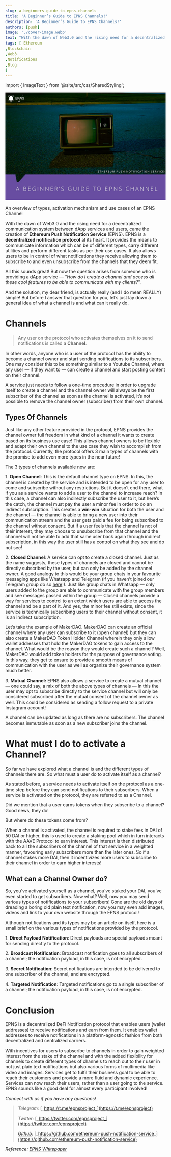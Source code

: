 ```yaml
---
slug: a-beginners-guide-to-epns-channels
title: 'A Beginner’s Guide to EPNS Channels!'
description: 'A Beginner’s Guide to EPNS Channels!'
authors: [push]
image: './cover-image.webp'
text: "With the dawn of Web3.0 and the rising need for a decentralized communication system between dApp services and users, came the creation of **Ethereum Push Notification Service** (EPNS). EPNS is a **decentralized notification protocol** at its heart. It provides the means to communicate information which can be of different types, carry different utilities and perform different tasks as per their use cases. It also allows users to be in control of what notifications they receive allowing them to subscribe to and even unsubscribe from the channels that they deem fit."
tags: [ Ethereum
,Blockchain
,Web3
,Notifications
,Blog
]
---
```

import { ImageText } from '@site/src/css/SharedStyling';

![Cover Image of A Beginner’s Guide to EPNS Channels!](./cover-image.webp)

<!--truncate-->

An overview of types, activation mechanism and use cases of an EPNS Channel

With the dawn of Web3.0 and the rising need for a decentralized communication system between dApp services and users, came the creation of **Ethereum Push Notification Service** (EPNS). EPNS is a **decentralized notification protocol** at its heart. It provides the means to communicate information which can be of different types, carry different utilities and perform different tasks as per their use cases. It also allows users to be in control of what notifications they receive allowing them to subscribe to and even unsubscribe from the channels that they deem fit.

All this sounds great! But now the question arises from someone who is providing a dApp service — “_How do I create a channel and access all these cool features to be able to communicate with my clients?_”.

And the solution, my dear friend, is actually really (and I do mean REALLY) simple! But before I answer that question for you, let’s just lay down a general idea of what a channel is and what can it really do.

Channels
========

> Any user on the protocol who activates themselves on it to send notifications is called a **Channel**.

In other words, anyone who is a user of the protocol has the ability to become a channel owner and start sending notifications to its subscribers. One may consider this to be something similar to a Youtube Channel, where any user — if they want to — can create a channel and start posting content on their channel.

A service just needs to follow a one-time procedure in order to upgrade itself to create a channel and the channel owner will always be the first subscriber of the channel as soon as the channel is activated, it’s not possible to remove the channel owner (subscriber) from their own channel.

Types Of Channels
-----------------

Just like any other feature provided in the protocol, EPNS provides the channel owner full freedom in what kind of a channel it wants to create based on its business use case! This allows channel owners to be flexible and adapt their own channel to the use case they wish to accomplish from the protocol. Currently, the protocol offers 3 main types of channels with the promise to add even more types in the near future!

The 3 types of channels available now are:

1\. **Open Channel**: This is the default channel type on EPNS. In this, the channel is created by the service and is intended to be open for any user to come and subscribe without any restrictions. But it doesn’t end there, what if you as a service wants to add a user to the channel to increase reach? In this case, a channel can also indirectly subscribe the user to it, but here’s the catch, the channel must pay the user a minor fee in order to do an indirect subscription. This creates a **win-win** situation for both the user and the channel — the channel is able to bring a new user into their communication stream and the user gets paid a fee for being subscribed to the channel without consent. But if a user feels that the channel is not of their interest, they may choose to unsubscribe from that channel and the channel will not be able to add that same user back again through indirect subscription, in this way the user still has a control on what they see and do not see!

2\. **Closed Channel**: A service can opt to create a closed channel. Just as the name suggests, these types of channels are closed and cannot be directly subscribed by the user, but can only be added by the channel owner. A good analogy to this would be your group chats in your favourite messaging apps like Whatsapp and Telegram (if you haven’t joined our Telegram group do so [here](https://t.me/epnsproject)!). Just like group chats in Whatsapp — only users added to the group are able to communicate with the group members and see messages passed within the group — Closed channels provide a way for services to control to an extent which users are able to access the channel and be a part of it. And yes, the minor fee still exists, since the service is technically subscribing users to their channel without consent, it is an indirect subscription.

Let’s take the example of MakerDAO. MakerDAO can create an official channel where any user can subscribe to it (open channel) but they can also create a MakerDAO Token Holder Channel wherein they only allow wallet addresses that hold the MakerDAO tokens to gain access to the channel. What would be the reason they would create such a channel? Well, MakerDAO would add token holders for the purpose of governance voting. In this way, they get to ensure to provide a smooth means of communication with the user as well as organize their governance system much better.

3\. **Mutual Channel:** EPNS also allows a service to create a mutual channel — one could say, a mix of both the above types of channels — In this the user may opt to subscribe directly to the service channel but will only be considered subscribed after the mutual consent of the channel owner as well. This could be considered as sending a follow request to a private Instagram account!

A channel can be updated as long as there are no subscribers. The channel becomes immutable as soon as a new subscriber joins the channel.

What must I do to activate a Channel?
=====================================

So far we have explored what a channel is and the different types of channels there are. So what must a user do to activate itself as a channel?

As stated before, a service needs to activate itself on the protocol as a one-time step before they can send notifications to their subscribers. When a service is activated on the protocol, they are referred to as a Channel.

Did we mention that a user earns tokens when they subscribe to a channel? Good news, they do!

But where do these tokens come from?

When a channel is activated, the channel is required to stake fees in DAI of 50 DAI or higher, this is used to create a staking pool which in turn interacts with the AAVE Protocol to earn interest. This interest is then distributed back to all the subscribers of the channel of that service in a weighted manner, favouring early subscribers more than the later ones. So if a channel stakes more DAI, then it incentivizes more users to subscribe to their channel in order to earn higher interests!

What can a Channel Owner do?
----------------------------

So, you’ve activated yourself as a channel, you’ve staked your DAI, you’ve even started to get subscribers. Now what? Well, now you may send various types of notifications to your subscribers! Gone are the old days of dreading a boring old plain text notification, now you may even add images, videos and link to your own website through the EPNS protocol!

Although notifications and its types may be an article on itself, here is a small brief on the various types of notifications provided by the protocol.

1\. **Direct Payload Notification**: Direct payloads are special payloads meant for sending directly to the protocol.

2\. **Broadcast Notification**: Broadcast notification goes to all subscribers of a channel; the notification payload, in this case, is not encrypted.

3\. **Secret Notification**: Secret notifications are intended to be delivered to one subscriber of the channel, and are encrypted.

4\. **Targeted Notification**: Targeted notifications go to a single subscriber of a channel; the notification payload, in this case, is not encrypted.

Conclusion
==========

EPNS is a decentralized DeFi Notification protocol that enables users (wallet addresses) to receive notifications and earn from them. It enables wallet addresses to receive notifications in a platform-agnostic fashion from both decentralized and centralized carriers.

With incentives for users to subscribe to channels in order to gain weighted interest from the stake of the channel and with the added flexibility for channels to create different types of channels to reach out to their user in not just plain text notifications but also various forms of multimedia like video and images. Services get to fulfil their business goal to be able to reach their customers and provide a more fluid and dynamic experience. Services can now reach their users, rather than a user going to the service. EPNS sounds like a good deal for almost every participant involved!

_Connect with us if you have any questions!_

> _Telegram:_ [_https://t.me/epnsproject_](https://t.me/epnsproject)
> 
> _Twitter:_ [_https://twitter.com/epnsproject_](https://twitter.com/epnsproject)
> 
> [_Github_](https://github.com/ethereum-push-notification-service)_:_ [_https://github.com/ethereum-push-notification-service_](https://github.com/ethereum-push-notification-service)

_Reference:_ [_EPNS Whitepaper_](https://whitepaper.epns.io/)
